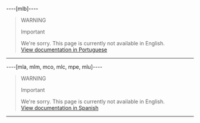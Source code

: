 ----[mlb]----
<!-- -->
> WARNING
>
> Important
>
> We're sorry. This page is currently not available in English.<br>
[View documentation in Portuguese](https://www.mercadopago[FAKER][URL][DOMAIN]/developers/pt/guides/payments/api/receiving-payment-by-card/)
------------
----[mla, mlm, mco, mlc, mpe, mlu]----
<!-- -->
> WARNING
>
> Important
>
> We're sorry. This page is currently not available in English.<br>
[View documentation in Spanish](https://www.mercadopago[FAKER][URL][DOMAIN]/developers/es/guides/payments/api/receiving-payment-by-card/)
------------